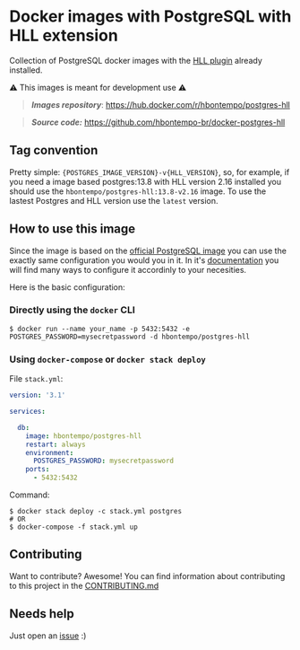 # Docker images with PostgreSQL with HLL extension

Collection of PostgreSQL docker images with the [HLL plugin](https://github.com/citusdata/postgresql-hll) already installed.

:warning: This images is meant for development use :warning:

> **_Images repository_**: https://hub.docker.com/r/hbontempo/postgres-hll

> **_Source code:_** https://github.com/hbontempo-br/docker-postgres-hll



## Tag convention

Pretty simple: `{POSTGRES_IMAGE_VERSION}-v{HLL_VERSION}`, so, for example, if you need a image based postgres:13.8 with HLL version 2.16 installed you should use the `hbontempo/postgres-hll:13.8-v2.16` image.
To use the lastest Postgres and HLL version use the `latest` version.

## How to use this image

Since the image is based on the [official PostgreSQL image](https://hub.docker.com/_/postgres) you can use the exactly same configuration you would you in it. In it's [documentation](https://hub.docker.com/_/postgres) you will find many ways to configure it accordinly to your necesities.

Here is the basic configuration:

### Directly using the `docker` CLI

```shell
$ docker run --name your_name -p 5432:5432 -e POSTGRES_PASSWORD=mysecretpassword -d hbontempo/postgres-hll
```

### Using `docker-compose` or `docker stack deploy`


File `stack.yml`:

```yaml
version: '3.1'

services:

  db:
    image: hbontempo/postgres-hll
    restart: always
    environment:
      POSTGRES_PASSWORD: mysecretpassword
    ports:
      - 5432:5432

```

Command:

```shell
$ docker stack deploy -c stack.yml postgres
# OR
$ docker-compose -f stack.yml up
```


## Contributing

Want to contribute? Awesome! You can find information about contributing to this project in the [CONTRIBUTING.md](https://github.com/hbontempo-br/docker-postgres-hll/blob/main/CONTRIBUTING.md)

## Needs help

Just open an [issue](https://github.com/hbontempo-br/docker-postgres-hll/issues) :)
